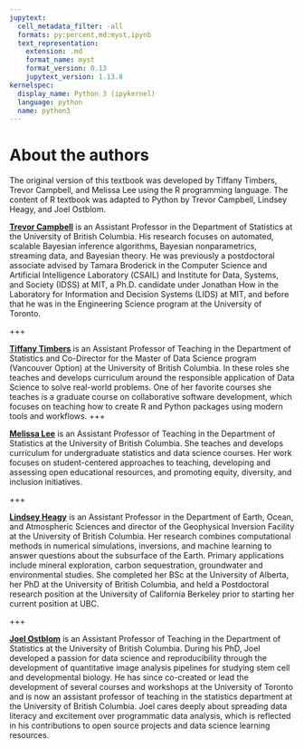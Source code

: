 ```yaml
---
jupytext:
  cell_metadata_filter: -all
  formats: py:percent,md:myst,ipynb
  text_representation:
    extension: .md
    format_name: myst
    format_version: 0.13
    jupytext_version: 1.13.8
kernelspec:
  display_name: Python 3 (ipykernel)
  language: python
  name: python3
---
```


# About the authors

The original version of this textbook was developed by Tiffany Timbers, Trevor Campbell, and Melissa Lee using the R programming language. The content of R textbook was adapted to Python by Trevor Campbell, Lindsey Heagy, and Joel Ostblom.

**[Trevor Campbell](https://trevorcampbell.me/)** is an Assistant Professor in the Department of Statistics at
the University of British Columbia. His research focuses on automated, scalable
Bayesian inference algorithms, Bayesian nonparametrics, streaming data, and
Bayesian theory. He was previously a postdoctoral associate advised by Tamara
Broderick in the Computer Science and Artificial Intelligence Laboratory
(CSAIL) and Institute for Data, Systems, and Society (IDSS) at MIT, a Ph.D.
candidate under Jonathan How in the Laboratory for Information and Decision
Systems (LIDS) at MIT, and before that he was in the Engineering Science
program at the University of Toronto.

+++

**[Tiffany Timbers](https://www.tiffanytimbers.com/)** is an Assistant Professor of Teaching in the Department of
Statistics and Co-Director for the Master of Data Science program (Vancouver
Option) at the University of British Columbia. In these roles she teaches and
develops curriculum around the responsible application of Data Science to solve
real-world problems. One of her favorite courses she teaches is a graduate
course on collaborative software development, which focuses on teaching how to
create R and Python packages using modern tools and workflows.
+++

**[Melissa Lee](https://www.stat.ubc.ca/users/melissa-lee)** is an Assistant Professor of Teaching in the Department of
Statistics at the University of British Columbia. She teaches and develops
curriculum for undergraduate statistics and data science courses. Her work
focuses on student-centered approaches to teaching, developing and assessing
open educational resources, and promoting equity, diversity, and inclusion
initiatives.

+++

**[Lindsey Heagy](https://lindseyjh.ca/)** is an Assistant Professor in the Department of Earth, Ocean, and Atmospheric 
Sciences and director of the Geophysical Inversion Facility at the University of British Columbia. 
Her research combines computational methods in numerical simulations, inversions, and machine 
learning to answer questions about the subsurface of the Earth. Primary applications include 
mineral exploration, carbon sequestration, groundwater and environmental studies. She 
completed her BSc at the University of Alberta, her PhD at the University of British Columbia, 
and held a Postdoctoral research position at the University of California Berkeley prior to 
starting her current position at UBC. 

+++

**[Joel Ostblom](https://joelostblom.com/)** is an Assistant Professor of Teaching in the Department of
Statistics at the University of British Columbia. 
During his PhD, Joel developed a passion for data science and reproducibility
through the development of quantitative image analysis pipelines for studying
stem cell and developmental biology. He has since co-created or lead the
development of several courses and workshops at the University of Toronto and
is now an assistant professor of teaching in the statistics department at the
University of British Columbia. Joel cares deeply about spreading data literacy
and excitement over programmatic data analysis, which is reflected in his
contributions to open source projects and data science learning resources.
